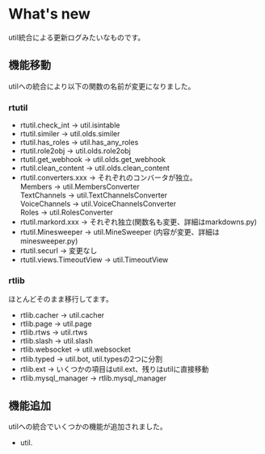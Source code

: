 # What's new
util統合による更新ログみたいなものです。

## 機能移動
utilへの統合により以下の関数の名前が変更になりました。

### rtutil
* rtutil.check_int -> util.isintable
* rtutil.similer -> util.olds.similer
* rtutil.has_roles -> util.has_any_roles
* rtutil.role2obj -> util.olds.role2obj
* rtutil.get_webhook -> util.olds.get_webhook
* rtutil.clean_content -> util.olds.clean_content
* rtutil.converters.xxx
    -> それぞれのコンバータが独立。  
    Members -> util.MembersConverter  
    TextChannels -> util.TextChannelsConverter  
    VoiceChannels -> util.VoiceChannelsConverter  
    Roles -> util.RolesConverter
* rtutil.markord.xxx -> それぞれ独立(関数名も変更、詳細はmarkdowns.py)
* rtutil.Minesweeper -> util.MineSweeper (内容が変更、詳細はminesweeper.py)
* rtutil.securl -> 変更なし
* rtutil.views.TimeoutView -> util.TimeoutView

### rtlib
ほとんどそのまま移行してます。
* rtlib.cacher -> util.cacher
* rtlib.page -> util.page
* rtlib.rtws -> util.rtws
* rtlib.slash -> util.slash
* rtlib.websocket -> util.websocket
* rtlib.typed -> util.bot, util.typesの2つに分割
* rtlib.ext -> いくつかの項目はutil.ext、残りはutilに直接移動
* rtlib.mysql_manager -> rtlib.mysql_manager

## 機能追加
utilへの統合でいくつかの機能が追加されました。
* util.